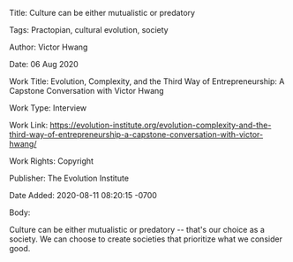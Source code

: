 Title:  Culture can be either mutualistic or predatory

Tags:   Practopian, cultural evolution, society

Author: Victor Hwang

Date:   06 Aug 2020

Work Title: Evolution, Complexity, and the Third Way of Entrepreneurship: A Capstone Conversation with Victor Hwang

Work Type: Interview

Work Link: https://evolution-institute.org/evolution-complexity-and-the-third-way-of-entrepreneurship-a-capstone-conversation-with-victor-hwang/

Work Rights: Copyright

Publisher: The Evolution Institute

Date Added: 2020-08-11 08:20:15 -0700

Body: 

Culture can be either mutualistic or predatory -- that's our choice as a society. We can choose to create societies that prioritize what we consider good.

